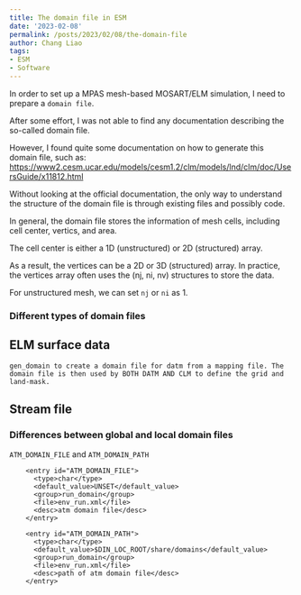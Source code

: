 ```yaml
---
title: The domain file in ESM
date: '2023-02-08'
permalink: /posts/2023/02/08/the-domain-file
author: Chang Liao
tags:
- ESM
- Software
---
```


In order to set up a MPAS mesh-based MOSART/ELM simulation, I need to prepare a ``domain file``.

After some effort, I was not able to find any documentation describing the so-called domain file.

However, I found quite some documentation on how to generate this domain file, such as: https://www2.cesm.ucar.edu/models/cesm1.2/clm/models/lnd/clm/doc/UsersGuide/x11812.html

Without looking at the official documentation, the only way to understand the structure of the domain file is through existing files and possibly code.

In general, the domain file stores the information of mesh cells, including cell center, vertics, and area.

The cell center is either a 1D (unstructured) or 2D (structured) array.

As a result, the vertices can be a 2D or 3D (structured) array. In practice, the vertices array often uses the (nj, ni, nv) structures to store the data.

For unstructured mesh, we can set `nj` or `ni` as 1.

### Different types of domain files

## ELM surface data

`gen_domain to create a domain file for datm from a mapping file. The domain file is then used by BOTH DATM AND CLM to define the grid and land-mask.`



## Stream file 


### Differences between global and local domain files

`ATM_DOMAIN_FILE` and `ATM_DOMAIN_PATH`

        <entry id="ATM_DOMAIN_FILE">
          <type>char</type>
          <default_value>UNSET</default_value>
          <group>run_domain</group>
          <file>env_run.xml</file>
          <desc>atm domain file</desc>
        </entry>
        
        <entry id="ATM_DOMAIN_PATH">
          <type>char</type>
          <default_value>$DIN_LOC_ROOT/share/domains</default_value>
          <group>run_domain</group>
          <file>env_run.xml</file>
          <desc>path of atm domain file</desc>
        </entry>